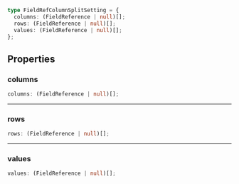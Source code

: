 ```ts
type FieldRefColumnSplitSetting = {
  columns: (FieldReference | null)[];
  rows: (FieldReference | null)[];
  values: (FieldReference | null)[];
};
```

## Properties

### columns

```ts
columns: (FieldReference | null)[];
```

---

### rows

```ts
rows: (FieldReference | null)[];
```

---

### values

```ts
values: (FieldReference | null)[];
```
